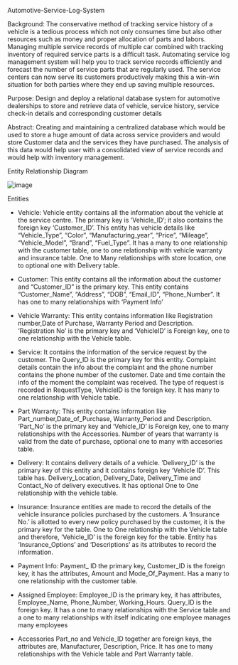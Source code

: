 Automotive-Service-Log-System

Background: 
The conservative method of tracking service history of a vehicle is a tedious process which not only consumes time but also other resources such as money and proper allocation of parts and labors. Managing multiple service records of multiple car combined with tracking inventory of required service parts is a difficult task. Automating service log management system will help you to track service records efficiently and forecast the number of service parts that are regularly used. The service centers can now serve its customers productively making this a win-win situation for both parties where they end up saving multiple resources.

Purpose: 
Design and deploy a relational database system for automotive dealerships to store and retrieve data of vehicle, service history, service check-in details and corresponding customer details


Abstract:
Creating and maintaining a centralized database which would be used to store a huge amount of data across service providers and would store Customer data and the services they have purchased. The analysis of this data would help user with a consolidated view of service records and would help with inventory management.

Entity Relationship Diagram


![image](https://user-images.githubusercontent.com/64949763/111036397-fd4af280-83ec-11eb-809e-a2a47e4437c3.png)


Entities
-	Vehicle:
Vehicle entity contains all the information about the vehicle at the service centre. The primary key is ‘Vehicle_ID’; it also contains the foreign key ‘Customer_ID’. This entity has vehicle details like “Vehicle_Type”, “Color”, “Manufacturing_year”, “Price”, “Mileage”, “Vehicle_Model”, “Brand”, “Fuel_Type”. It has a many to one relationship with the customer table, one to one relationship with vehicle warranty and insurance table. One to Many relationships with store location, one to optional one with Delivery table.

-	Customer:
This entity contains all the information about the customer and “Customer_ID” is the primary key. This entity contains “Customer_Name”, “Address”, “DOB”, “Email_ID”, “Phone_Number”. It has one to many relationships with ‘Payment Info’

-	Vehicle Warranty:
This entity contains information like Registration number,Date of Purchase, Warranty Period and Description. ‘Registration No’ is the primary key and ‘VehicleID’ is Foreign key, one to one relationship with the Vehicle table.

-	Service:
It contains the information of the service request by the customer. The Query_ID is the primary key for this entity. Complaint details contain the info about the complaint and the phone number contains the phone number of the customer. Date and time contain the info of the moment the complaint was received. The type of request is recorded in RequestType, VehicleID is the foreign key. It has many to one relationship with Vehicle table.

-	Part Warranty:
This entity contains information like Part_number,Date_of_Purchase, Warranty_Period and Description. ‘Part_No’ is the primary key and ‘Vehicle_ID’ is Foreign key, one to many relationships with the Accessories. Number of years that warranty is valid from the date of purchase, optional one to many with accesories table.

-	Delivery:
It contains delivery details of a vehicle. ’Delivery_ID’ is the primary key of this entity and it contains foreign key ‘Vehicle ID’. This table has. Delivery_Location, Delivery_Date, Delivery_Time and Contact_No of delivery executives. It has optional One to One relationship with the vehicle table.

-	Insurance: 
Insurance entities are made to record the details of the vehicle insurance policies purchased by the customers. A ‘Insurance No.’ is allotted to every new policy purchased by the customer, it is the primary key for the table.  One to One relationship with the Vehicle table and therefore, ‘Vehicle_ID’ is the foreign key for the table. Entity has ‘Insurance_Options’ and ‘Descriptions’ as its attributes to record the information.

-	Payment Info:
Payment_ ID the primary key, Customer_ID is the foreign key, it has the attributes, Amount and Mode_Of_Payment. Has a many to one relationship with the customer table.

-	Assigned Employee:
Employee_ID is the primary key, it has attributes, Employee_Name, Phone_Number, Working_Hours. Query_ID is the foreign key. It has a one to many relationships with the Service table and a one to many relationships with itself indicating one employee manages many employees

-	Accessories
Part_no and Vehicle_ID together are foreign keys, the attributes are, Manufacturer, Description, Price. It has one to many relationships with the Vehicle table and Part Warranty table.
